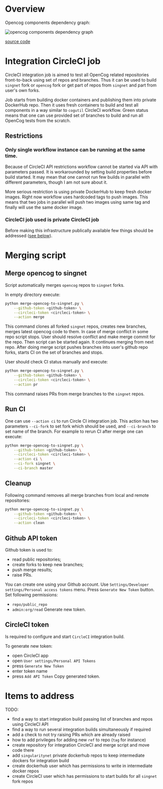 # Overview

Opencog components dependency graph:

![opencog components dependency graph](https://www.planttext.com/api/plantuml/svg/XLHBRjmm3Dth5Bg0qdtHHO3q0Dq7NN1irX567rUY1q6Athsq9C-G1e8EC93u-FWH-U3dIb1eYy4OyXJG_e3f2WjMw-nBZcjEcCX-zx0KYCPCToXFwtKHzgibhEHc8AX8rVwqK1jq889RCE2xMNibE-VfYiN-CPP_Cc5UCKrv-J9ET-4yFUz0Tk3Jg5P4qNlPp_XhhiIKga8EyB-zpNXJWMoRl-B936taWq1YhYY70fHZvPcWmBOYhUWJ5ZLoMBox-Dmhiy5txQ-kbHc4UgvvuLxV8fIhN6n_W402GaagBxuJbWJ1KSw1ioldyiP3SvVYPrwkTWL8oyOxTosbJuloSzMAvQRU24Hy-2phhq5QDryt2Fu3JgnNk-x19JcVvaC90sg8uBQvauzeJDEr_UQS4faKidJkQ-v24s3NcGXlpeS2sjamkVC7shTqKk29VxyTkU-J6xV1FwQd-UVSNtlcf_exs5ybHnkXyfnEKRiQDJ8aTmA7p3JwaDgzATcAuUJzyKtaSfAADiw6TLqUWRig-A_OkWMj5ErJmj0k8OvdJ3D_A_y1)

[source code](https://www.planttext.com/?text=XLHBRjmm3Dth5Bg0qdtHHO3q0Dq7NN1irX567rUY1q6Athsq9C-G1e8EC93u-FWH-U3dIb1eYy4OyXJG_e3f2WjMw-nBZcjEcCX-zx0KYCPCToXFwtKHzgibhEHc8AX8rVwqK1jq889RCE2xMNibE-VfYiN-CPP_Cc5UCKrv-J9ET-4yFUz0Tk3Jg5P4qNlPp_XhhiIKga8EyB-zpNXJWMoRl-B936taWq1YhYY70fHZvPcWmBOYhUWJ5ZLoMBox-Dmhiy5txQ-kbHc4UgvvuLxV8fIhN6n_W402GaagBxuJbWJ1KSw1ioldyiP3SvVYPrwkTWL8oyOxTosbJuloSzMAvQRU24Hy-2phhq5QDryt2Fu3JgnNk-x19JcVvaC90sg8uBQvauzeJDEr_UQS4faKidJkQ-v24s3NcGXlpeS2sjamkVC7shTqKk29VxyTkU-J6xV1FwQd-UVSNtlcf_exs5ybHnkXyfnEKRiQDJ8aTmA7p3JwaDgzATcAuUJzyKtaSfAADiw6TLqUWRig-A_OkWMj5ErJmj0k8OvdJ3D_A_y1)

# Integration CircleCI job

CircleCI integration job is aimed to test all OpenCog related repositories
front-to-back using set of repos and branches. Thus it can be used to build
`singnet` fork or `opencog` fork or get part of repos from `singnet` and part
from user's own forks.

Job starts from building docker containers and publishing them into private
DockerHub repo. Then it uses fresh containers to build and test all components
in a way similar to `cogutil` CircleCI workflow. Green status means that one
can use provided set of branches to build and run all OpenCog tests from the
scratch.

## Restrictions

### Only single workflow instance can be running at the same time.

Because of CircleCI API restrictions workflow cannot be started via API with
parameters passed. It is workarounded by setting build properties before build
started. It may mean that one cannot run few builds in parallel with different
parameters, though I am not sure about it.

More serious restriction is using private DockerHub to keep fresh docker
images. Right now workflow uses hardcoded tags to push images. This means that
two jobs in parallel will push two images using same tag and finally will use
the same docker image.

### CircleCI job used is private CircleCI job

Before making this infrastructure publically available few things should be
addressed ([see below](#items-to-address)).

# Merging script

## Merge opencog to singnet

Script automatically merges `opencog` repos to `singnet` forks.

In empty directory execute:
```sh
python merge-opencog-to-singnet.py \
	--github-token <github-token> \
	--circleci-token <circleci-token> \
	--action merge
```

This command clones all forked `singnet` repos, creates new branches, merges
latest opencog code to them. In case of merge conflict in some repo script
stops. User should resolve conflict and make merge commit for the repo. Then
script can be started again. It continues merging from next repo. After
doing merge script pushes branches into user's github repo forks, starts CI on
the set of branches and stops.

User should check CI status manually and execute:
```sh
python merge-opencog-to-singnet.py \
	--github-token <github-token> \
	--circleci-token <circleci-token> \
	--action pr
```
This command raises PRs from merge branches to the `singnet` repos.

## Run CI

One can use `--action ci` to run Circle CI integration job. This action has two
parameters `--ci-fork` to set fork which should be used, and `--ci-branch` to
set name of the branch. For example to rerun CI after merge one can execute:

```sh
python merge-opencog-to-singnet.py \
	--github-token <github-token> \
	--circleci-token <circleci-token> \
	--action ci \
	--ci-fork singnet \
	--ci-branch master
```

## Cleanup

Following command removes all merge branches from local and remote
repositories:
```sh
python merge-opencog-to-singnet.py \
	--github-token <github-token> \
	--circleci-token <circleci-token> \
	--action clean
```

## Github API token

Github token is used to:
- read public repositories;
- create forks to keep new branches;
- push merge results;
- raise PRs.

You can create one using your Github account.
Use `Settings/Developer settings/Personal access tokens` menu.
Press `Generate New Token` button.
Set following permissions:
- `repo/public_repo`
- `admin:org/read`
Generate new token.

## CircleCI token

Is required to configure and start `CircleCI` integration build.

To generate new token:
- open CircleCI app
- open `User settings/Personal API Tokens`
- press `Generate New Token`
- enter token name
- press `Add API Token`
Copy generated token.

# Items to address

TODO:
- find a way to start integration build passing list of branches and repos
  using CircleCI API
- find a way to run several integration builds simultaneously if required
- add a check to not try raising PRs which are already raised
- how to add privileges for adding new `ref` to repo (`tag` for instance)
- create repository for integration CircleCI and merge script and move code
  there
- add `singularitynet` private dockerhub repos to keep intermediate dockers for
  integration build
- create dockerhub user which has permissions to write in intermediate docker
  repos
- create CircleCI user which has permissions to start builds for all `singnet`
  fork repos

